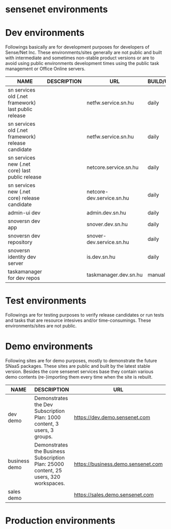 # sensenet environments

# Dev environments

Followings basically are for development purposes for developers of Sense/Net Inc. These environments/sites generally are not public and built with intermediate and sometimes non-stable product versions or are to avoid using public environments development times using the public task management or Office Online servers.

| NAME | DESCRIPTION | URL | BUILD/UDATE | BRANCH |
| ---- | ----------- | --- | --------------------- | ------ |
| sn services old (.net framework) last public release || netfw.service.sn.hu | daily | master |
| sn services old (.net framework) release candidate || netfw.service.sn.hu | daily | dev |
| sn services new (.net core) last public release || netcore.service.sn.hu | daily | master |
| sn services new (.net core) release candidate || netcore-dev.service.sn.hu | daily | dev |
| admin-ui dev || admin.dev.sn.hu | daily | dev |
| snoversn dev app || snover.dev.sn.hu | daily | dev |
| snoversn dev repository || snover-dev.service.sn.hu | daily | dev |
| snoversn identity dev server || is.dev.sn.hu | daily | dev |
| taskamanager for dev repos || taskmanager.dev.sn.hu | manual | dev |

# Test environments

Followings are for testing purposes to verify release candidates or run tests and tasks that are resource intesives and/or time-consumings. These environments/sites are not public.

# Demo environments

Following sites are for demo purposes, mostly to demonstrate the future SNaaS packages. These sites are public and built by the latest stable version. Besides the core sensenet services base they contain various demo contents (re-)importing them every time when the site is rebuilt.

| NAME | DESCRIPTION | URL | BUILD/UPDATE | BRANCH |
| ---- | ----------- | --- | --------------------- | ------ |
| dev demo | Demonstrates the Dev Subscription Plan: 1000 content, 3 users, 3 groups. | https://dev.demo.sensenet.com| daily | master |
| business demo | Demonstrates the Business Subscription Plan: 25000 content, 25 users, 320 workspaces. | https://business.demo.sensenet.com| manual | master |
| sales demo | | https://sales.demo.sensenet.com| manual | master |

# Production environments
